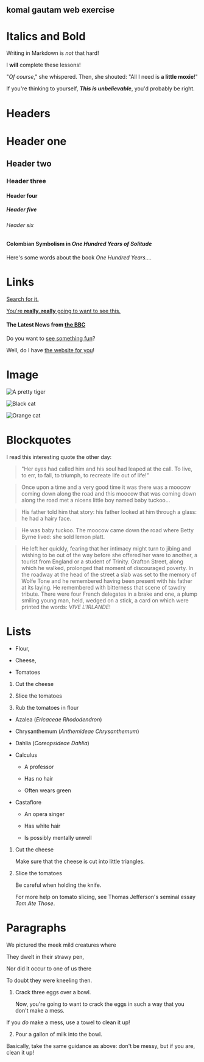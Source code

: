 ## komal gautam web exercise




# Italics and Bold

Writing in Markdown is _not_ that hard!

I **will** complete these lessons!

"_Of course_," she whispered. Then, she shouted: "All I need is **a little moxie**!"

If you're thinking to yourself, **_This is unbelievable_**, you'd probably be right.

 

# Headers

# Header one

## Header two

### Header three

#### Header four

##### Header five

###### Header six

 

#### Colombian Symbolism in _One Hundred Years of Solitude_

 

Here's some words about the book _One Hundred Years..._.

 

# Links

[Search for it.](www.google.com)

[You're **really, really** going to want to see this.](www.dailykitten.com)

#### The Latest News from [the BBC](www.bbc.com/news)

Do you want to [see something fun][a fun place]?

 

Well, do I have [the website for you][another fun place]!

 

[a fun place]:www.zombo.com

[another fun place]:www.stumbleupon.com

 

# Image

![A pretty tiger](https://upload.wikimedia.org/wikipedia/commons/5/56/Tiger.50.jpg)

![Black cat][Black]

 

![Orange cat][Orange]

 

[Black]: https://upload.wikimedia.org/wikipedia/commons/a/a3/81_INF_DIV_SSI.jpg

 

[Orange]: http://icons.iconarchive.com/icons/google/noto-emoji-animals-nature/256/22221-cat-icon.png

 

# Blockquotes

I read this interesting quote the other day:

 

>"Her eyes had called him and his soul had leaped at the call. To live, to err, to fall, to triumph, to recreate life out of life!"

 

>Once upon a time and a very good time it was there was a moocow coming down along the road and this moocow that was coming down along the road met a nicens little boy named baby tuckoo...

 

>His father told him that story: his father looked at him through a glass: he had a hairy face.

 

>He was baby tuckoo. The moocow came down the road where Betty Byrne lived: she sold lemon platt.

 

>He left her quickly, fearing that her intimacy might turn to jibing and wishing to be out of the way before she offered her ware to another, a tourist from England or a student of Trinity. Grafton Street, along which he walked, prolonged that moment of discouraged poverty. In the roadway at the head of the street a slab was set to the memory of Wolfe Tone and he remembered having been present with his father at its laying. He remembered with bitterness that scene of tawdry tribute. There were four French delegates in a brake and one, a plump smiling young man, held, wedged on a stick, a card on which were printed the words: _VIVE L'IRLANDE_!

 

# Lists

* Flour,

* Cheese,

* Tomatoes

 

1. Cut the cheese

2. Slice the tomatoes

3. Rub the tomatoes in flour

 

* Azalea (_Ericaceae Rhododendron_)

* Chrysanthemum (_Anthemideae Chrysanthemum_)

* Dahlia (_Coreopsideae Dahlia_)

 

* Calculus  

  *  A professor

  *  Has no hair

  * Often wears green

* Castafiore

  * An opera singer

  * Has white hair

  * Is possibly mentally unwell

 

 1. Cut the cheese

 

    Make sure that the cheese is cut into little triangles.

 

2. Slice the tomatoes

 

    Be careful when holding the knife.  

   

    For more help on tomato slicing, see Thomas Jefferson's      seminal essay _Tom Ate Those_.

 

# Paragraphs

We pictured the meek mild creatures where  

They dwelt in their strawy pen,  

Nor did it occur to one of us there  

To doubt they were kneeling then.

 

1. Crack three eggs over a bowl.  

   Now, you're going to want to crack the eggs in such a way that you don't make a mess.  

If you _do_ make a mess, use a towel to clean it up!

 

2. Pour a gallon of milk into the bowl.  

Basically, take the same guidance as above: don't be messy, but if you are, clean it up!
